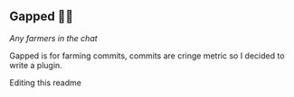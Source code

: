 ## Gapped 🧑‍🌾

*Any farmers in the chat*

Gapped is for farming commits, commits are cringe metric so I decided to write a plugin.

Editing this readme
